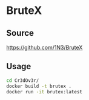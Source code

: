 # BruteX

## Source

https://github.com/1N3/BruteX

## Usage
```bash
cd Cr3dOv3r/
docker build -t brutex .
docker run -it brutex:latest
```